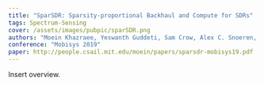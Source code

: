 ```yaml
---
title: "SparSDR: Sparsity-proportional Backhaul and Compute for SDRs"
tags: Spectrum-Sensing
cover: /assets/images/pubpic/sparSDR.png
authors: "Moein Khazraee, Yeswanth Guddeti, Sam Crow, Alex C. Snoeren,	Kirill Levchenko, Dinesh Bharadia, Aaron Schulman"
conference: "Mobisys 2019"
paper: http://people.csail.mit.edu/moein/papers/sparsdr-mobisys19.pdf
---
```


Insert overview.